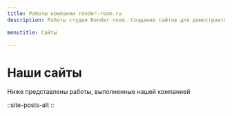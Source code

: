 ```yaml
---
title: Работы компании render-room.ru
description: Работы студии Render room. Создание сайтов для домостроителей. Строители домов из Чухломы, Пестово и Боровичей выбирают нас.

menutitle: Сайты

---
```



# Наши сайты

Ниже представлены работы, выполненные нашей компанией


::site-posts-alt
::

